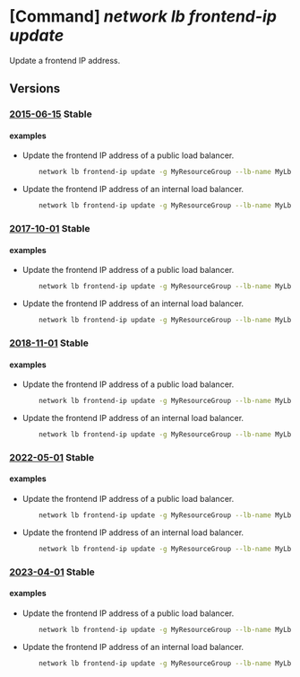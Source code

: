 # [Command] _network lb frontend-ip update_

Update a frontend IP address.

## Versions

### [2015-06-15](/Resources/mgmt-plane/L3N1YnNjcmlwdGlvbnMve30vcmVzb3VyY2Vncm91cHMve30vcHJvdmlkZXJzL21pY3Jvc29mdC5uZXR3b3JrL2xvYWRiYWxhbmNlcnMve30=/2015-06-15.xml) **Stable**

<!-- mgmt-plane /subscriptions/{}/resourcegroups/{}/providers/microsoft.network/loadbalancers/{} 2015-06-15 properties.frontendIPConfigurations[] -->

#### examples

- Update the frontend IP address of a public load balancer.
    ```bash
        network lb frontend-ip update -g MyResourceGroup --lb-name MyLb -n MyFrontendIp --public-ip-address MyNewPublicIp
    ```

- Update the frontend IP address of an internal load balancer.
    ```bash
        network lb frontend-ip update -g MyResourceGroup --lb-name MyLb -n MyFrontendIp --private-ip-address 10.10.10.50
    ```

### [2017-10-01](/Resources/mgmt-plane/L3N1YnNjcmlwdGlvbnMve30vcmVzb3VyY2Vncm91cHMve30vcHJvdmlkZXJzL21pY3Jvc29mdC5uZXR3b3JrL2xvYWRiYWxhbmNlcnMve30=/2017-10-01.xml) **Stable**

<!-- mgmt-plane /subscriptions/{}/resourcegroups/{}/providers/microsoft.network/loadbalancers/{} 2017-10-01 properties.frontendIPConfigurations[] -->

#### examples

- Update the frontend IP address of a public load balancer.
    ```bash
        network lb frontend-ip update -g MyResourceGroup --lb-name MyLb -n MyFrontendIp --public-ip-address MyNewPublicIp
    ```

- Update the frontend IP address of an internal load balancer.
    ```bash
        network lb frontend-ip update -g MyResourceGroup --lb-name MyLb -n MyFrontendIp --private-ip-address 10.10.10.50
    ```

### [2018-11-01](/Resources/mgmt-plane/L3N1YnNjcmlwdGlvbnMve30vcmVzb3VyY2Vncm91cHMve30vcHJvdmlkZXJzL21pY3Jvc29mdC5uZXR3b3JrL2xvYWRiYWxhbmNlcnMve30=/2018-11-01.xml) **Stable**

<!-- mgmt-plane /subscriptions/{}/resourcegroups/{}/providers/microsoft.network/loadbalancers/{} 2018-11-01 properties.frontendIPConfigurations[] -->

#### examples

- Update the frontend IP address of a public load balancer.
    ```bash
        network lb frontend-ip update -g MyResourceGroup --lb-name MyLb -n MyFrontendIp --public-ip-address MyNewPublicIp
    ```

- Update the frontend IP address of an internal load balancer.
    ```bash
        network lb frontend-ip update -g MyResourceGroup --lb-name MyLb -n MyFrontendIp --private-ip-address 10.10.10.50
    ```

### [2022-05-01](/Resources/mgmt-plane/L3N1YnNjcmlwdGlvbnMve30vcmVzb3VyY2Vncm91cHMve30vcHJvdmlkZXJzL21pY3Jvc29mdC5uZXR3b3JrL2xvYWRiYWxhbmNlcnMve30=/2022-05-01.xml) **Stable**

<!-- mgmt-plane /subscriptions/{}/resourcegroups/{}/providers/microsoft.network/loadbalancers/{} 2022-05-01 properties.frontendIPConfigurations[] -->

#### examples

- Update the frontend IP address of a public load balancer.
    ```bash
        network lb frontend-ip update -g MyResourceGroup --lb-name MyLb -n MyFrontendIp --public-ip-address MyNewPublicIp
    ```

- Update the frontend IP address of an internal load balancer.
    ```bash
        network lb frontend-ip update -g MyResourceGroup --lb-name MyLb -n MyFrontendIp --private-ip-address 10.10.10.50
    ```

### [2023-04-01](/Resources/mgmt-plane/L3N1YnNjcmlwdGlvbnMve30vcmVzb3VyY2Vncm91cHMve30vcHJvdmlkZXJzL21pY3Jvc29mdC5uZXR3b3JrL2xvYWRiYWxhbmNlcnMve30=/2023-04-01.xml) **Stable**

<!-- mgmt-plane /subscriptions/{}/resourcegroups/{}/providers/microsoft.network/loadbalancers/{} 2023-04-01 properties.frontendIPConfigurations[] -->

#### examples

- Update the frontend IP address of a public load balancer.
    ```bash
        network lb frontend-ip update -g MyResourceGroup --lb-name MyLb -n MyFrontendIp --public-ip-address MyNewPublicIp
    ```

- Update the frontend IP address of an internal load balancer.
    ```bash
        network lb frontend-ip update -g MyResourceGroup --lb-name MyLb -n MyFrontendIp --private-ip-address 10.10.10.50
    ```
